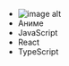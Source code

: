 - ![image alt](https://www.codewars.com/users/Aquarida/badges/small)<br>
- Аниме
- JavaScript
- React
- TypeScript
